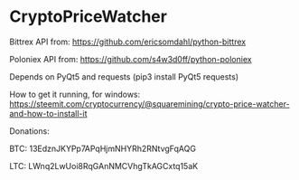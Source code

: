 # CryptoPriceWatcher

Bittrex API from:
https://github.com/ericsomdahl/python-bittrex

Poloniex API from:
https://github.com/s4w3d0ff/python-poloniex

Depends on PyQt5 and requests (pip3 install PyQt5 requests)

How to get it running, for windows:
https://steemit.com/cryptocurrency/@squaremining/crypto-price-watcher-and-how-to-install-it

Donations:

  BTC: 13EdznJKYPp7APqHjmNHYRh2RNtvgFqAQG 

  LTC: LWnq2LwUoi8RqGAnNMCVhgTkAGCxtq15aK
